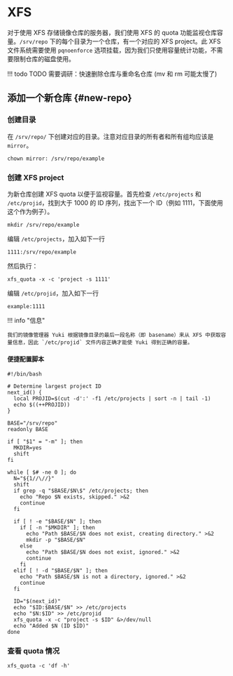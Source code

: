 # XFS

对于使用 XFS 存储镜像仓库的服务器，我们使用 XFS 的 quota 功能监视仓库容量。`/srv/repo` 下的每个目录为一个仓库，有一个对应的 XFS project。此 XFS 文件系统需要使用 `pqnoenforce` 选项挂载，因为我们只使用容量统计功能，不需要限制仓库的磁盘使用。

!!! todo TODO
    需要调研：快速删除仓库与重命名仓库 (mv 和 rm 可能太慢了)

## 添加一个新仓库 {#new-repo}

### 创建目录

在 `/srv/repo/` 下创建对应的目录。注意对应目录的所有者和所有组均应该是 `mirror`。

```shell
chown mirror: /srv/repo/example
```

### 创建 XFS project

为新仓库创建 XFS quota 以便于监视容量。首先检查 `/etc/projects` 和 `/etc/projid`，找到大于 1000 的 ID 序列，找出下一个 ID（例如 1111，下面使用这个作为例子）。

```shell
mkdir /srv/repo/example
```

编辑 `/etc/projects`，加入如下一行

```text
1111:/srv/repo/example
```

然后执行：

```shell
xfs_quota -x -c 'project -s 1111'
```

编辑 `/etc/projid`，加入如下一行

```text
example:1111
```

!!! info "信息"

    我们的镜像管理器 Yuki 根据镜像目录的最后一段名称（即 basename）来从 XFS 中获取容量信息，因此 `/etc/projid` 文件内容正确才能使 Yuki 得到正确的容量。

#### 便捷配置脚本

```shell
#!/bin/bash

# Determine largest project ID
next_id() {
  local PROJID=$(cut -d':' -f1 /etc/projects | sort -n | tail -1)
  echo $((++PROJID))
}

BASE="/srv/repo"
readonly BASE

if [ "$1" = "-m" ]; then
  MKDIR=yes
  shift
fi

while [ $# -ne 0 ]; do
  N="${1//\//}"
  shift
  if grep -q "$BASE/$N\$" /etc/projects; then
    echo "Repo $N exists, skipped." >&2
    continue
  fi

  if [ ! -e "$BASE/$N" ]; then
    if [ -n "$MKDIR" ]; then
      echo "Path $BASE/$N does not exist, creating directory." >&2
      mkdir -p "$BASE/$N"
    else
      echo "Path $BASE/$N does not exist, ignored." >&2
      continue
    fi
  elif [ ! -d "$BASE/$N" ]; then
    echo "Path $BASE/$N is not a directory, ignored." >&2
    continue
  fi

  ID="$(next_id)"
  echo "$ID:$BASE/$N" >> /etc/projects
  echo "$N:$ID" >> /etc/projid
  xfs_quota -x -c "project -s $ID" &>/dev/null
  echo "Added $N (ID $ID)"
done
```

### 查看 quota 情况

```shell
xfs_quota -c 'df -h'
```
